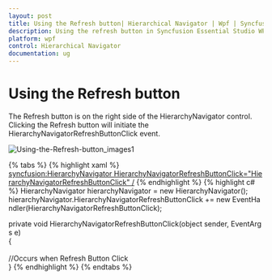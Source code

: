 ```yaml
---
layout: post
title: Using the Refresh button| Hierarchical Navigator | Wpf | Syncfusion
description: Using the refresh button in Syncfusion Essential Studio WPF Hierarchy Navigator control, its elements and more.
platform: wpf
control: Hierarchical Navigator
documentation: ug
---
```


# Using the Refresh button

The Refresh button is on the right side of the HierarchyNavigator control. Clicking the Refresh button will initiate the HierarchyNavigatorRefreshButtonClick event.

![Using-the-Refresh-button_images1](Using-the-Refresh-button_images/Using-the-Refresh-button_img1.png)

{% tabs %}
{% highlight xaml %}
<syncfusion:HierarchyNavigator HierarchyNavigatorRefreshButtonClick="HierarchyNavigatorRefreshButtonClick" />
{% endhighlight %}
{% highlight c# %}
HierarchyNavigator hierarchyNavigator = new HierarchyNavigator();
<br>hierarchyNavigator.HierarchyNavigatorRefreshButtonClick += new EventHandler(HierarchyNavigatorRefreshButtonClick);

private void HierarchyNavigatorRefreshButtonClick(object sender, EventArgs e)<br>
{<br>    
 //Occurs when Refresh Button Click<br>
 }
{% endhighlight  %}
{% endtabs %}


